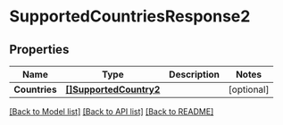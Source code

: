 # SupportedCountriesResponse2

## Properties

Name | Type | Description | Notes
------------ | ------------- | ------------- | -------------
**Countries** | [**[]SupportedCountry2**](SupportedCountry_2.md) |  | [optional] 

[[Back to Model list]](../README.md#documentation-for-models) [[Back to API list]](../README.md#documentation-for-api-endpoints) [[Back to README]](../README.md)


